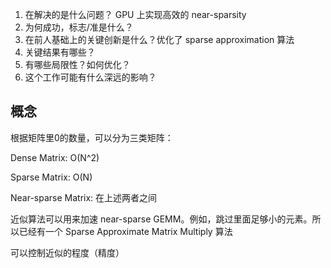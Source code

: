 1. 在解决的是什么问题？ GPU 上实现高效的 near-sparsity
2. 为何成功，标志/准是什么？
3. 在前人基础上的关键创新是什么？优化了 sparse approximation 算法
4. 关键结果有哪些？
5. 有哪些局限性？如何优化？
6. 这个工作可能有什么深远的影响？

## 概念
根据矩阵里0的数量，可以分为三类矩阵：

Dense Matrix: O(N^2)

Sparse Matrix: O(N)

Near-sparse Matrix: 在上述两者之间

近似算法可以用来加速 near-sparse GEMM。例如，跳过里面足够小的元素。所以已经有一个 Sparse Approximate Matrix Multiply 算法

可以控制近似的程度（精度）

